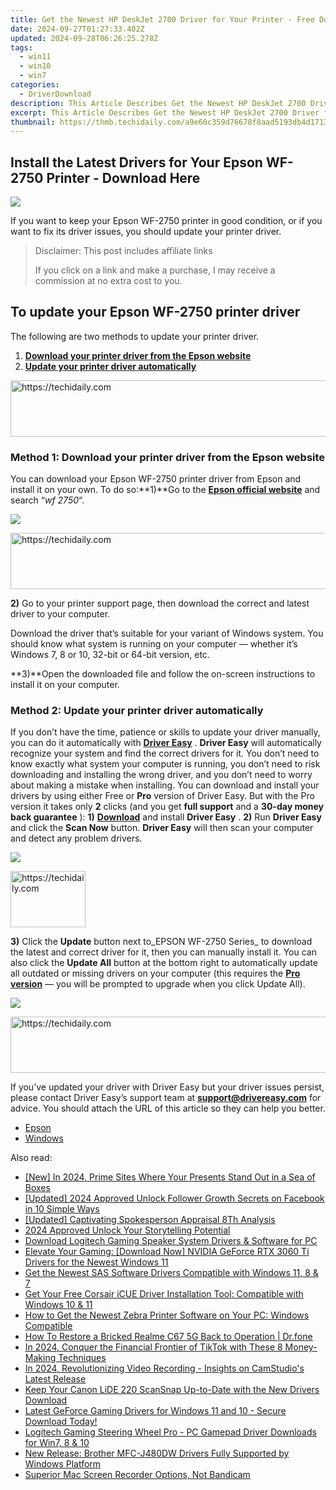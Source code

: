 ```yaml
---
title: Get the Newest HP DeskJet 2700 Driver for Your Printer - Free Download
date: 2024-09-27T01:27:33.402Z
updated: 2024-09-28T06:26:25.278Z
tags:
  - win11
  - win10
  - win7
categories:
  - DriverDownload
description: This Article Describes Get the Newest HP DeskJet 2700 Driver for Your Printer - Free Download
excerpt: This Article Describes Get the Newest HP DeskJet 2700 Driver for Your Printer - Free Download
thumbnail: https://thmb.techidaily.com/a9e60c359d76678f8aad5193db4d1713b6255faff22e113abbe3abedfe2cc94d.jpeg
---
```


## Install the Latest Drivers for Your Epson WF-2750 Printer - Download Here

![](https://images.drivereasy.com/wp-content/uploads/2018/06/img_5b28dec431ce7-300x214.jpg)

If you want to keep your Epson WF-2750 printer in good condition, or if you want to fix its driver issues, you should update your printer driver.

>  Disclaimer: This post includes affiliate links
>
>  If you click on a link and make a purchase, I may receive a commission at no extra cost to you.
>

## To update your Epson WF-2750 printer driver

The following are two methods to update your printer driver.

1. [**Download your printer driver from the Epson website**](https://tools.techidaily.com/drivereasy/download/)
2. [**Update your printer driver automatically**](https://tools.techidaily.com/drivereasy/download/)

<!-- affiliate ads begin -->
<a href="https://appsumo.8odi.net/c/5597632/2105860/7443" target="_top" id="2105860">
  <img src="//a.impactradius-go.com/display-ad/7443-2105860" border="0" alt="https://techidaily.com" width="728" height="90"/>
</a>
<img height="0" width="0" src="https://appsumo.8odi.net/i/5597632/2105860/7443" style="position:absolute;visibility:hidden;" border="0" />
<!-- affiliate ads end -->

### Method 1: Download your printer driver from the Epson website

You can download your Epson WF-2750 printer driver from Epson and install it on your own. To do so:**1)**Go to the **[Epson official website](https://epson.com/usa)**  and search “_wf 2750_“.

![](https://images.drivereasy.com/wp-content/uploads/2018/06/img_5b28e154bdaaa.jpg)

<!-- affiliate ads begin -->
<a href="https://appsumo.8odi.net/c/5597632/2144273/7443" target="_top" id="2144273">
  <img src="//a.impactradius-go.com/display-ad/7443-2144273" border="0" alt="https://techidaily.com" width="728" height="90"/>
</a>
<img height="0" width="0" src="https://appsumo.8odi.net/i/5597632/2144273/7443" style="position:absolute;visibility:hidden;" border="0" />
<!-- affiliate ads end -->

**2)** Go to your printer support page, then download the correct and latest driver to your computer.

 Download the driver that’s suitable for your variant of Windows system. You should know what system is running on your computer — whether it’s Windows 7, 8 or 10, 32-bit or 64-bit version, etc.

**3)**Open the downloaded file and follow the on-screen instructions to install it on your computer.

### Method 2: Update your printer driver automatically

If you don’t have the time, patience or skills to update your driver manually, you can do it automatically with [**Driver Easy**](https://tools.techidaily.com/drivereasy/download/) . **Driver Easy**  will automatically recognize your system and find the correct drivers for it. You don’t need to know exactly what system your computer is running, you don’t need to risk downloading and installing the wrong driver, and you don’t need to worry about making a mistake when installing.  You can download and install your drivers by using either Free or **Pro**  version of Driver Easy. But with the Pro version it takes only **2**  clicks (and you get **full support** and a **30-day money back guarantee** ): **1)** [**Download**](https://tools.techidaily.com/drivereasy/download/) and install **Driver Easy** . **2)** Run **Driver Easy** and click the **Scan Now** button. **Driver Easy**  will then scan your computer and detect any problem drivers.

![](https://images.drivereasy.com/wp-content/uploads/2018/06/img_5b1a66b4a3dfe.jpg)

<!-- affiliate ads begin -->
<a href="https://aligracehair.sjv.io/c/5597632/2135406/19272" target="_top" id="2135406">
  <img src="//a.impactradius-go.com/display-ad/19272-2135406" border="0" alt="https://techidaily.com" width="120" height="90"/>
</a>
<img height="0" width="0" src="https://aligracehair.sjv.io/i/5597632/2135406/19272" style="position:absolute;visibility:hidden;" border="0" />
<!-- affiliate ads end -->

**3)**  Click the **Update**  button next to_EPSON WF-2750 Series_ to download the latest and correct driver for it, then you can manually install it. You can also click the **Update All**  button at the bottom right to automatically update all outdated or missing drivers on your computer (this requires the **[Pro version](https://tools.techidaily.com/drivereasy/download/)**  — you will be prompted to upgrade when you click Update All).

![](https://images.drivereasy.com/wp-content/uploads/2018/06/img_5b28e43c618f2.jpg)

<!-- affiliate ads begin -->
<a href="https://jalbum-affiliate-program.sjv.io/c/5597632/1838960/17916" target="_top" id="1838960">
  <img src="//a.impactradius-go.com/display-ad/17916-1838960" border="0" alt="https://techidaily.com" width="728" height="90"/>
</a>
<img height="0" width="0" src="https://jalbum-affiliate-program.sjv.io/i/5597632/1838960/17916" style="position:absolute;visibility:hidden;" border="0" />
<!-- affiliate ads end -->

 If you’ve updated your driver with Driver Easy but your driver issues persist, please contact Driver Easy’s support team at **[support@drivereasy.com](https://tools.techidaily.com/drivereasy/download/)**  for advice. You should attach the URL of this article so they can help you better.

* [Epson](https://tools.techidaily.com/drivereasy/download/)
* [Windows](https://tools.techidaily.com/drivereasy/download/)

<ins class="adsbygoogle"
     style="display:block"
     data-ad-format="autorelaxed"
     data-ad-client="ca-pub-7571918770474297"
     data-ad-slot="1223367746"></ins>

<ins class="adsbygoogle"
     style="display:block"
     data-ad-client="ca-pub-7571918770474297"
     data-ad-slot="8358498916"
     data-ad-format="auto"
     data-full-width-responsive="true"></ins>

<span class="atpl-alsoreadstyle">Also read:</span>
<div><ul>
<li><a href="https://fox-hovers.techidaily.com/new-in-2024-prime-sites-where-your-presents-stand-out-in-a-sea-of-boxes/"><u>[New] In 2024, Prime Sites Where Your Presents Stand Out in a Sea of Boxes</u></a></li>
<li><a href="https://facebook-clips.techidaily.com/updated-2024-approved-unlock-follower-growth-secrets-on-facebook-in-10-simple-ways/"><u>[Updated] 2024 Approved Unlock Follower Growth Secrets on Facebook in 10 Simple Ways</u></a></li>
<li><a href="https://screen-activity-recording.techidaily.com/updated-captivating-spokesperson-appraisal-8th-analysis/"><u>[Updated] Captivating Spokesperson Appraisal 8Th Analysis</u></a></li>
<li><a href="https://some-skills.techidaily.com/2024-approved-unlock-your-storytelling-potential/"><u>2024 Approved Unlock Your Storytelling Potential</u></a></li>
<li><a href="https://win-amazing.techidaily.com/download-logitech-gaming-speaker-system-drivers-and-software-for-pc/"><u>Download Logitech Gaming Speaker System Drivers & Software for PC</u></a></li>
<li><a href="https://win-amazing.techidaily.com/elevate-your-gaming-download-now-nvidia-geforce-rtx-3060-ti-drivers-for-the-newest-windows-11/"><u>Elevate Your Gaming: [Download Now] NVIDIA GeForce RTX 3060 Ti Drivers for the Newest Windows 11</u></a></li>
<li><a href="https://win-amazing.techidaily.com/get-the-newest-sas-software-drivers-compatible-with-windows-11-8-and-7/"><u>Get the Newest SAS Software Drivers Compatible with Windows 11, 8 & 7</u></a></li>
<li><a href="https://win-amazing.techidaily.com/get-your-free-corsair-icue-driver-installation-tool-compatible-with-windows-10-and-11/"><u>Get Your Free Corsair iCUE Driver Installation Tool: Compatible with Windows 10 & 11</u></a></li>
<li><a href="https://win-dash.techidaily.com/how-to-get-the-newest-zebra-printer-software-on-your-pc-windows-compatible/"><u>How to Get the Newest Zebra Printer Software on Your PC: Windows Compatible</u></a></li>
<li><a href="https://fix-guide.techidaily.com/how-to-restore-a-bricked-realme-c67-5g-back-to-operation-drfone-by-drfone-fix-android-problems-fix-android-problems/"><u>How To Restore a Bricked Realme C67 5G Back to Operation | Dr.fone</u></a></li>
<li><a href="https://tiktok-video-recordings.techidaily.com/in-2024-conquer-the-financial-frontier-of-tiktok-with-these-8-money-making-techniques/"><u>In 2024, Conquer the Financial Frontier of TikTok with These 8 Money-Making Techniques</u></a></li>
<li><a href="https://video-capture.techidaily.com/in-2024-revolutionizing-video-recording-insights-on-camstudios-latest-release/"><u>In 2024, Revolutionizing Video Recording - Insights on CamStudio's Latest Release</u></a></li>
<li><a href="https://win-amazing.techidaily.com/keep-your-canon-lide-220-scansnap-up-to-date-with-the-new-drivers-download/"><u>Keep Your Canon LiDE 220 ScanSnap Up-to-Date with the New Drivers Download</u></a></li>
<li><a href="https://win-amazing.techidaily.com/latest-geforce-gaming-drivers-for-windows-11-and-10-secure-download-today/"><u>Latest GeForce Gaming Drivers for Windows 11 and 10 - Secure Download Today!</u></a></li>
<li><a href="https://win-amazing.techidaily.com/logitech-gaming-steering-wheel-pro-pc-gamepad-driver-downloads-for-win7-8-and-10/"><u>Logitech Gaming Steering Wheel Pro - PC Gamepad Driver Downloads for Win7, 8 & 10</u></a></li>
<li><a href="https://win-amazing.techidaily.com/new-release-brother-mfc-j480dw-drivers-fully-supported-by-windows-platform/"><u>New Release: Brother MFC-J480DW Drivers Fully Supported by Windows Platform</u></a></li>
<li><a href="https://screen-sharing-recording.techidaily.com/superior-mac-screen-recorder-options-not-bandicam/"><u>Superior Mac Screen Recorder Options, Not Bandicam</u></a></li>
</ul></div>


